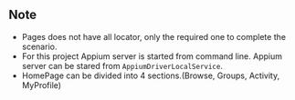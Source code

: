 ## Note
- Pages does not have all locator, only the required one to complete the scenario.
- For this project Appium server is started from command line. Appium server can be stared from
`AppiumDriverLocalService`.
- HomePage can be divided into 4 sections.(Browse, Groups, Activity, MyProfile)